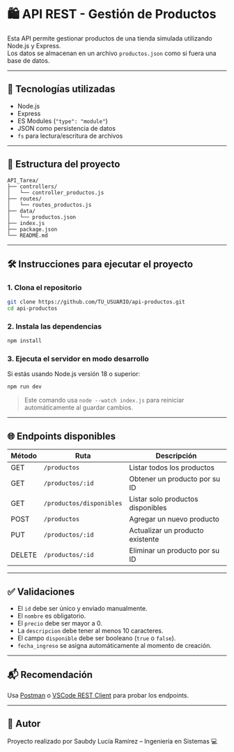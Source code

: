 # 🛍️ API REST - Gestión de Productos

Esta API permite gestionar productos de una tienda simulada utilizando Node.js y Express.  
Los datos se almacenan en un archivo `productos.json` como si fuera una base de datos.

---

## 🚀 Tecnologías utilizadas

- Node.js
- Express
- ES Modules (`"type": "module"`)
- JSON como persistencia de datos
- `fs` para lectura/escritura de archivos

---

## 📁 Estructura del proyecto

```
API_Tarea/
├── controllers/
│   └── controller_productos.js
├── routes/
│   └── routes_productos.js
├── data/
│   └── productos.json
├── index.js
├── package.json
└── README.md
```

---

## 🛠️ Instrucciones para ejecutar el proyecto

### 1. Clona el repositorio

```bash
git clone https://github.com/TU_USUARIO/api-productos.git
cd api-productos
```

### 2. Instala las dependencias

```bash
npm install
```

### 3. Ejecuta el servidor en modo desarrollo

Si estás usando Node.js versión 18 o superior:

```bash
npm run dev
```

> Este comando usa `node --watch index.js` para reiniciar automáticamente al guardar cambios.

---

## 🌐 Endpoints disponibles

| Método | Ruta                     | Descripción                       |
| ------ | ------------------------ | --------------------------------- |
| GET    | `/productos`             | Listar todos los productos        |
| GET    | `/productos/:id`         | Obtener un producto por su ID     |
| GET    | `/productos/disponibles` | Listar solo productos disponibles |
| POST   | `/productos`             | Agregar un nuevo producto         |
| PUT    | `/productos/:id`         | Actualizar un producto existente  |
| DELETE | `/productos/:id`         | Eliminar un producto por su ID    |

---

## ✅ Validaciones

- El `id` debe ser único y enviado manualmente.
- El `nombre` es obligatorio.
- El `precio` debe ser mayor a 0.
- La `descripcion` debe tener al menos 10 caracteres.
- El campo `disponible` debe ser booleano (`true` o `false`).
- `fecha_ingreso` se asigna automáticamente al momento de creación.

---

## 📬 Recomendación

Usa [Postman](https://www.postman.com/) o [VSCode REST Client](https://marketplace.visualstudio.com/items?itemName=humao.rest-client) para probar los endpoints.

---

## 💬 Autor

Proyecto realizado por Saubdy Lucía Ramírez – Ingeniería en Sistemas 💻
